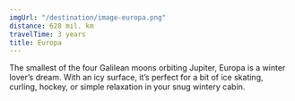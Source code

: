 ```yaml
---
imgUrl: "/destination/image-europa.png"
distance: 628 mil. km
travelTime: 3 years
title: Europa
---
```


The smallest of the four Galilean moons orbiting Jupiter, Europa is a
winter lover’s dream. With an icy surface, it’s perfect for a bit of
ice skating, curling, hockey, or simple relaxation in your snug
wintery cabin.
